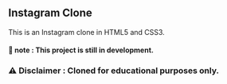 ## Instagram Clone

This is an Instagram clone in HTML5 and CSS3.

#### 📓 note : This project is still in development.
### :warning: Disclaimer : Cloned for educational purposes only.
